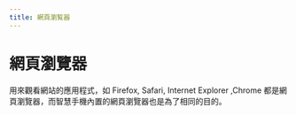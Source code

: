 ```yaml
---
title: 網頁瀏覧器
---
```

# 網頁瀏覽器

用來觀看網站的應用程式，如 Firefox, Safari, Internet Explorer ,Chrome  都是網頁瀏覽器，而智慧手機內置的網頁瀏覽器也是為了相同的目的。